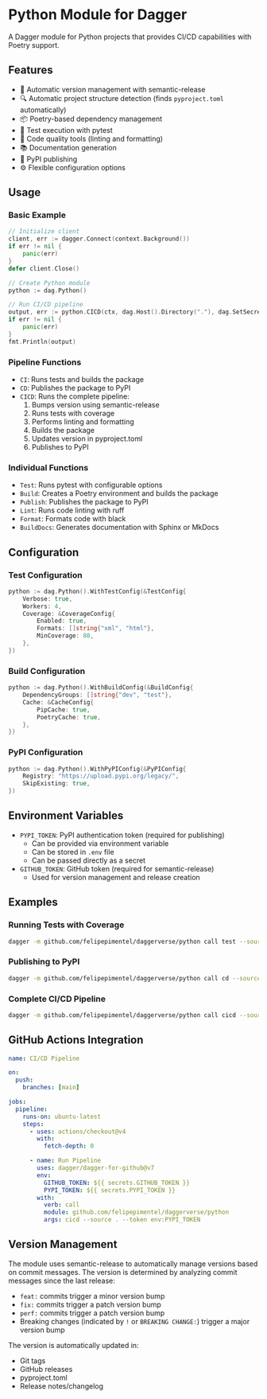 # Python Module for Dagger

A Dagger module for Python projects that provides CI/CD capabilities with Poetry support.

## Features

- 🔄 Automatic version management with semantic-release
- 🔍 Automatic project structure detection (finds `pyproject.toml` automatically)
- 📦 Poetry-based dependency management
- 🧪 Test execution with pytest
- 🎨 Code quality tools (linting and formatting)
- 📚 Documentation generation
- 🚀 PyPI publishing
- ⚙️ Flexible configuration options

## Usage

### Basic Example

```go
// Initialize client
client, err := dagger.Connect(context.Background())
if err != nil {
    panic(err)
}
defer client.Close()

// Create Python module
python := dag.Python()

// Run CI/CD pipeline
output, err := python.CICD(ctx, dag.Host().Directory("."), dag.SetSecret("PYPI_TOKEN", os.Getenv("PYPI_TOKEN")))
if err != nil {
    panic(err)
}
fmt.Println(output)
```

### Pipeline Functions

- `CI`: Runs tests and builds the package
- `CD`: Publishes the package to PyPI
- `CICD`: Runs the complete pipeline:
  1. Bumps version using semantic-release
  2. Runs tests with coverage
  3. Performs linting and formatting
  4. Builds the package
  5. Updates version in pyproject.toml
  6. Publishes to PyPI

### Individual Functions

- `Test`: Runs pytest with configurable options
- `Build`: Creates a Poetry environment and builds the package
- `Publish`: Publishes the package to PyPI
- `Lint`: Runs code linting with ruff
- `Format`: Formats code with black
- `BuildDocs`: Generates documentation with Sphinx or MkDocs

## Configuration

### Test Configuration

```go
python := dag.Python().WithTestConfig(&TestConfig{
    Verbose: true,
    Workers: 4,
    Coverage: &CoverageConfig{
        Enabled: true,
        Formats: []string{"xml", "html"},
        MinCoverage: 80,
    },
})
```

### Build Configuration

```go
python := dag.Python().WithBuildConfig(&BuildConfig{
    DependencyGroups: []string{"dev", "test"},
    Cache: &CacheConfig{
        PipCache: true,
        PoetryCache: true,
    },
})
```

### PyPI Configuration

```go
python := dag.Python().WithPyPIConfig(&PyPIConfig{
    Registry: "https://upload.pypi.org/legacy/",
    SkipExisting: true,
})
```

## Environment Variables

- `PYPI_TOKEN`: PyPI authentication token (required for publishing)
  - Can be provided via environment variable
  - Can be stored in `.env` file
  - Can be passed directly as a secret
- `GITHUB_TOKEN`: GitHub token (required for semantic-release)
  - Used for version management and release creation

## Examples

### Running Tests with Coverage

```bash
dagger -m github.com/felipepimentel/daggerverse/python call test --source .
```

### Publishing to PyPI

```bash
dagger -m github.com/felipepimentel/daggerverse/python call cd --source . --token env:PYPI_TOKEN
```

### Complete CI/CD Pipeline

```bash
dagger -m github.com/felipepimentel/daggerverse/python call cicd --source . --token env:PYPI_TOKEN
```

## GitHub Actions Integration

```yaml
name: CI/CD Pipeline

on:
  push:
    branches: [main]

jobs:
  pipeline:
    runs-on: ubuntu-latest
    steps:
      - uses: actions/checkout@v4
        with:
          fetch-depth: 0

      - name: Run Pipeline
        uses: dagger/dagger-for-github@v7
        env:
          GITHUB_TOKEN: ${{ secrets.GITHUB_TOKEN }}
          PYPI_TOKEN: ${{ secrets.PYPI_TOKEN }}
        with:
          verb: call
          module: github.com/felipepimentel/daggerverse/python
          args: cicd --source . --token env:PYPI_TOKEN
```

## Version Management

The module uses semantic-release to automatically manage versions based on commit messages. The version is determined by analyzing commit messages since the last release:

- `feat:` commits trigger a minor version bump
- `fix:` commits trigger a patch version bump
- `perf:` commits trigger a patch version bump
- Breaking changes (indicated by `!` or `BREAKING CHANGE:`) trigger a major version bump

The version is automatically updated in:

- Git tags
- GitHub releases
- pyproject.toml
- Release notes/changelog
